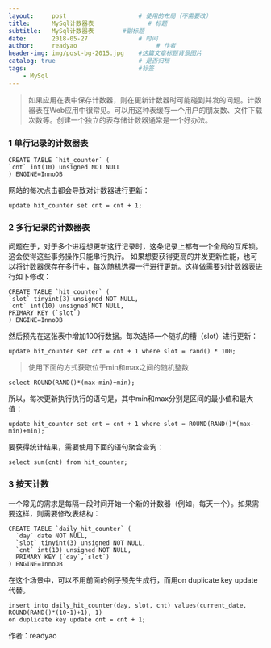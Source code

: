```yaml
---
layout:     post                    # 使用的布局（不需要改）
title:      MySql计数器表               # 标题 
subtitle:   MySql计数器表        #副标题
date:       2018-05-27              # 时间
author:     readyao                      # 作者
header-img: img/post-bg-2015.jpg    #这篇文章标题背景图片
catalog: true                       # 是否归档
tags:                               #标签
    - MySql
---
```

 
>如果应用在表中保存计数器，则在更新计数器时可能碰到并发的问题。计数器表在Web应用中很常见。可以用这种表缓存一个用户的朋友数、文件下载次数等。创建一个独立的表存储计数器通常是一个好办法。

### 1 单行记录的计数器表

    CREATE TABLE `hit_counter` (
  	`cnt` int(10) unsigned NOT NULL
	) ENGINE=InnoDB

网站的每次点击都会导致对计数器进行更新：
	
	update hit_counter set cnt = cnt + 1;

### 2 多行记录的计数器表
问题在于，对于多个进程想更新这行记录时，这条记录上都有一个全局的互斥锁。这会使得这些事务操作只能串行执行。
如果想要获得更高的并发更新性能，也可以将计数器保存在多行中，每次随机选择一行进行更新。这样做需要对计数器表进行如下修改：

	CREATE TABLE `hit_counter` (
  	`slot` tinyint(3) unsigned NOT NULL,
  	`cnt` int(10) unsigned NOT NULL,
  	PRIMARY KEY (`slot`)
	) ENGINE=InnoDB

然后预先在这张表中增加100行数据。每次选择一个随机的槽（slot）进行更新：

	update hit_counter set cnt = cnt + 1 where slot = rand() * 100;

>使用下面的方式获取位于min和max之间的随机整数

	select ROUND(RAND()*(max-min)+min);

所以，每次更新执行执行的语句是，其中min和max分别是区间的最小值和最大值：

	update hit_counter set cnt = cnt + 1 where slot = ROUND(RAND()*(max-min)+min);

要获得统计结果，需要使用下面的语句聚合查询：

	select sum(cnt) from hit_counter;

### 3 按天计数


一个常见的需求是每隔一段时间开始一个新的计数器（例如，每天一个）。如果需要这样，则需要修改表结构：

	CREATE TABLE `daily_hit_counter` (
	  `day` date NOT NULL,
	  `slot` tinyint(3) unsigned NOT NULL,
	  `cnt` int(10) unsigned NOT NULL,
	  PRIMARY KEY (`day`,`slot`)
	) ENGINE=InnoDB


在这个场景中，可以不用前面的例子预先生成行，而用on duplicate key update代替。

	insert into daily_hit_counter(day, slot, cnt) values(current_date, ROUND(RAND()*(10-1)+1), 1) 
	on duplicate key update cnt = cnt + 1;




作者：readyao
